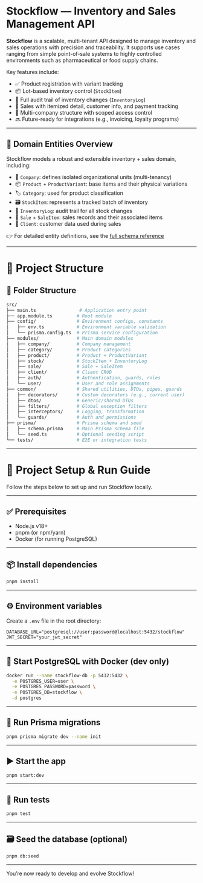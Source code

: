 # Stockflow — Inventory and Sales Management API

**Stockflow** is a scalable, multi-tenant API designed to manage inventory and sales operations with precision and traceability. It supports use cases ranging from simple point-of-sale systems to highly controlled environments such as pharmaceutical or food supply chains.

Key features include:

- ✅ Product registration with variant tracking
- 📦 Lot-based inventory control (`StockItem`)
- 🔁 Full audit trail of inventory changes (`InventoryLog`)
- 🧾 Sales with itemized detail, customer info, and payment tracking
- 🏢 Multi-company structure with scoped access control
- 🔜 Future-ready for integrations (e.g., invoicing, loyalty programs)

---

## 🧩 Domain Entities Overview

Stockflow models a robust and extensible inventory + sales domain, including:

- 🏢 `Company`: defines isolated organizational units (multi-tenancy)
- 📦 `Product` + `ProductVariant`: base items and their physical variations
- 🏷️ `Category`: used for product classification
- 🗃️ `StockItem`: represents a tracked batch of inventory
- 🔁 `InventoryLog`: audit trail for all stock changes
- 🧾 `Sale` + `SaleItem`: sales records and their associated items
- 🙋 `Client`: customer data used during sales

👉 For detailed entity definitions, see the [full schema reference](docs/entities.md)

---

# 📁 Project Structure


## 🔧 Folder Structure

```bash
src/
├── main.ts                # Application entry point
├── app.module.ts         # Root module
├── config/               # Environment configs, constants
│   ├── env.ts            # Environment variable validation
│   └── prisma.config.ts  # Prisma service configuration
├── modules/              # Main domain modules
│   ├── company/          # Company management
│   ├── category/         # Product categories
│   ├── product/          # Product + ProductVariant
│   ├── stock/            # StockItem + InventoryLog
│   ├── sale/             # Sale + SaleItem
│   ├── client/           # Client CRUD
│   ├── auth/             # Authentication, guards, roles
│   └── user/             # User and role assignments
├── common/               # Shared utilities, DTOs, pipes, guards
│   ├── decorators/       # Custom decorators (e.g., current user)
│   ├── dtos/             # Generic/shared DTOs
│   ├── filters/          # Global exception filters
│   ├── interceptors/     # Logging, transformation
│   └── guards/           # Auth and permissions
├── prisma/               # Prisma schema and seed
│   ├── schema.prisma     # Main Prisma schema file
│   └── seed.ts           # Optional seeding script
└── tests/                # E2E or integration tests
```

---

# 🚀 Project Setup & Run Guide

Follow the steps below to set up and run Stockflow locally.

---

## ✅ Prerequisites

* Node.js v18+
* pnpm (or npm/yarn)
* Docker (for running PostgreSQL)

---

## 📦 Install dependencies

```bash
pnpm install
```

---

## ⚙️ Environment variables

Create a `.env` file in the root directory:

```env
DATABASE_URL="postgresql://user:password@localhost:5432/stockflow"
JWT_SECRET="your_jwt_secret"
```

---

## 🐘 Start PostgreSQL with Docker (dev only)

```bash
docker run --name stockflow-db -p 5432:5432 \
  -e POSTGRES_USER=user \
  -e POSTGRES_PASSWORD=password \
  -e POSTGRES_DB=stockflow \
  -d postgres
```

---

## 🌱 Run Prisma migrations

```bash
pnpm prisma migrate dev --name init
```

---

## ▶️ Start the app

```bash
pnpm start:dev
```

---

## 🧪 Run tests

```bash
pnpm test
```

---

## 🗃️ Seed the database (optional)

```bash
pnpm db:seed
```

---

You’re now ready to develop and evolve Stockflow!
